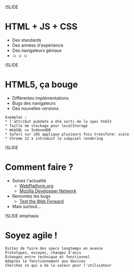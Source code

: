 !SLIDE
# HTML + JS + CSS #

* Des standards
* Des années d'expérience
* Des navigateurs géniaux
* ☺ ☺ ☺

!SLIDE
# HTML5, ça bouge #

* Différentes implémentations
* Bugs des navigateurs
* Des nouvelles versions

```text
Exemples :
* l'attribut pubdate a été sorti de la spec html5
* Taille de stockage pour localStorage
* WebSQL vs IndexedDB
* Safari sur iOS applique plusieurs fois transform: scale
* Chrome 22 a introduit le subpixel rendering
```

!SLIDE
# Comment faire ? #

* Suivez l'actualité
  * [WebPlatform.org](http://www.webplatform.org/)
  * [Mozilla Developper Network](https://developer.mozilla.org/fr/)
* Remontez les bugs
  * [Test the Web Forward](http://testthewebforward.org/paris-2012.html)
* Mais surtout...

!SLIDE emphasis
# Soyez agile ! #

```text
Évitez de faire des specs longtemps en avance
Prototypez, essayez, changez d'avis
Échangez entre technique et fonctionnel
Adaptez le fonctionnement aux devices
Cherchez ce qui a de la valeur pour l'utilisateur
```
